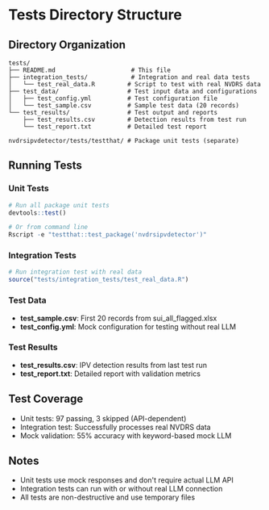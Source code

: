 # Tests Directory Structure

## Directory Organization

```
tests/
├── README.md                     # This file
├── integration_tests/            # Integration and real data tests
│   └── test_real_data.R         # Script to test with real NVDRS data
├── test_data/                   # Test input data and configurations
│   ├── test_config.yml          # Test configuration file
│   └── test_sample.csv          # Sample test data (20 records)
└── test_results/                # Test output and reports
    ├── test_results.csv         # Detection results from test run
    └── test_report.txt          # Detailed test report

nvdrsipvdetector/tests/testthat/ # Package unit tests (separate)
```

## Running Tests

### Unit Tests
```r
# Run all package unit tests
devtools::test()

# Or from command line
Rscript -e "testthat::test_package('nvdrsipvdetector')"
```

### Integration Tests
```r
# Run integration test with real data
source("tests/integration_tests/test_real_data.R")
```

### Test Data
- **test_sample.csv**: First 20 records from sui_all_flagged.xlsx
- **test_config.yml**: Mock configuration for testing without real LLM

### Test Results
- **test_results.csv**: IPV detection results from last test run
- **test_report.txt**: Detailed report with validation metrics

## Test Coverage
- Unit tests: 97 passing, 3 skipped (API-dependent)
- Integration test: Successfully processes real NVDRS data
- Mock validation: 55% accuracy with keyword-based mock LLM

## Notes
- Unit tests use mock responses and don't require actual LLM API
- Integration tests can run with or without real LLM connection
- All tests are non-destructive and use temporary files